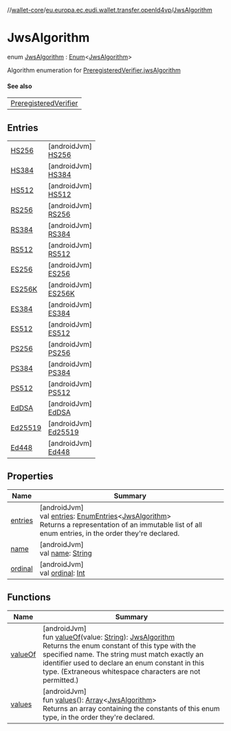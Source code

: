 //[wallet-core](../../../index.md)/[eu.europa.ec.eudi.wallet.transfer.openId4vp](../index.md)/[JwsAlgorithm](index.md)

# JwsAlgorithm

enum [JwsAlgorithm](index.md) : [Enum](https://kotlinlang.org/api/latest/jvm/stdlib/kotlin-stdlib/kotlin/-enum/index.html)&lt;[JwsAlgorithm](index.md)&gt; 

Algorithm enumeration for [PreregisteredVerifier.jwsAlgorithm](../-preregistered-verifier/jws-algorithm.md)

#### See also

| |
|---|
| [PreregisteredVerifier](../-preregistered-verifier/index.md) |

## Entries

| | |
|---|---|
| [HS256](-h-s256/index.md) | [androidJvm]<br>[HS256](-h-s256/index.md) |
| [HS384](-h-s384/index.md) | [androidJvm]<br>[HS384](-h-s384/index.md) |
| [HS512](-h-s512/index.md) | [androidJvm]<br>[HS512](-h-s512/index.md) |
| [RS256](-r-s256/index.md) | [androidJvm]<br>[RS256](-r-s256/index.md) |
| [RS384](-r-s384/index.md) | [androidJvm]<br>[RS384](-r-s384/index.md) |
| [RS512](-r-s512/index.md) | [androidJvm]<br>[RS512](-r-s512/index.md) |
| [ES256](-e-s256/index.md) | [androidJvm]<br>[ES256](-e-s256/index.md) |
| [ES256K](-e-s256-k/index.md) | [androidJvm]<br>[ES256K](-e-s256-k/index.md) |
| [ES384](-e-s384/index.md) | [androidJvm]<br>[ES384](-e-s384/index.md) |
| [ES512](-e-s512/index.md) | [androidJvm]<br>[ES512](-e-s512/index.md) |
| [PS256](-p-s256/index.md) | [androidJvm]<br>[PS256](-p-s256/index.md) |
| [PS384](-p-s384/index.md) | [androidJvm]<br>[PS384](-p-s384/index.md) |
| [PS512](-p-s512/index.md) | [androidJvm]<br>[PS512](-p-s512/index.md) |
| [EdDSA](-ed-d-s-a/index.md) | [androidJvm]<br>[EdDSA](-ed-d-s-a/index.md) |
| [Ed25519](-ed25519/index.md) | [androidJvm]<br>[Ed25519](-ed25519/index.md) |
| [Ed448](-ed448/index.md) | [androidJvm]<br>[Ed448](-ed448/index.md) |

## Properties

| Name | Summary |
|---|---|
| [entries](entries.md) | [androidJvm]<br>val [entries](entries.md): [EnumEntries](https://kotlinlang.org/api/latest/jvm/stdlib/kotlin-stdlib/kotlin.enums/-enum-entries/index.html)&lt;[JwsAlgorithm](index.md)&gt;<br>Returns a representation of an immutable list of all enum entries, in the order they're declared. |
| [name](../-encryption-method/-x-c20-p/index.md#-372974862%2FProperties%2F1615067946) | [androidJvm]<br>val [name](../-encryption-method/-x-c20-p/index.md#-372974862%2FProperties%2F1615067946): [String](https://kotlinlang.org/api/latest/jvm/stdlib/kotlin-stdlib/kotlin/-string/index.html) |
| [ordinal](../-encryption-method/-x-c20-p/index.md#-739389684%2FProperties%2F1615067946) | [androidJvm]<br>val [ordinal](../-encryption-method/-x-c20-p/index.md#-739389684%2FProperties%2F1615067946): [Int](https://kotlinlang.org/api/latest/jvm/stdlib/kotlin-stdlib/kotlin/-int/index.html) |

## Functions

| Name | Summary |
|---|---|
| [valueOf](value-of.md) | [androidJvm]<br>fun [valueOf](value-of.md)(value: [String](https://kotlinlang.org/api/latest/jvm/stdlib/kotlin-stdlib/kotlin/-string/index.html)): [JwsAlgorithm](index.md)<br>Returns the enum constant of this type with the specified name. The string must match exactly an identifier used to declare an enum constant in this type. (Extraneous whitespace characters are not permitted.) |
| [values](values.md) | [androidJvm]<br>fun [values](values.md)(): [Array](https://kotlinlang.org/api/latest/jvm/stdlib/kotlin-stdlib/kotlin/-array/index.html)&lt;[JwsAlgorithm](index.md)&gt;<br>Returns an array containing the constants of this enum type, in the order they're declared. |
